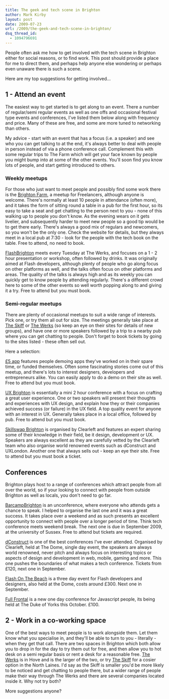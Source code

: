 ```yaml
---
title: The geek and tech scene in Brighton
author: Mark Kirby
layout: post
date: 2009-07-23
url: /2009/the-geek-and-tech-scene-in-brighton/
dsq_thread_id:
  - 1094796691
---
```



People often ask me how to get involved with the tech scene in Brighton either for social reasons, or to find work. This post should provide a place for me to direct them, and perhaps help anyone else wondering or perhaps even unaware there is such a scene.

Here are my top suggestions for getting involved&#8230;

## 1 - Attend an event

The easiest way to get started is to get along to an event. There a number of regular/semi regular events as well as one offs and occasional festival type events and conferences, I've listed them below along with frequency and price. Many of these are free, and some are more tuned to networking than others.

My advice - start with an event that has a focus (i.e. a speaker) and see who you can get talking to at the end, it's always better to deal with people in person instead of via a phone conference call. Complement this with some regular trips to The Farm which will get your face known by people you might bump into at some of the other events. You'll soon find you know lots of people, and start getting introduced to others.

### Weekly meetups

For those who just want to meet people and possibly find some work there is the [Brighton Farm][1], a meetup for Freelancers, although anyone is welcome. There's normally at least 10 people in attendance (often more), and it takes the form of sitting round a table in a pub for the first hour, so its easy to take a seat and get chatting to the person next to you - none of this walking up to people you don't know. As the evening wears on it gets livelier, and subsequently harder to meet new people so a good tip would be to get there early. There's always a good mix of regulars and newcomers, so you won't be the only one. Check the website for details, but they always meet in a local pub at 7:30 - look for the people with the tech book on the table. Free to attend, no need to book.

[FlashBrighton][2] meets every Tuesday at The Werks, and focuses on a 1 - 2 hour presentation or workshop, often followed by drinks. It was originally aimed at Flash developers, although plenty of people who go along focus on other platforms as well, and the talks often focus on other platforms and areas. The quality of the talks is always high and as its weekly you can quickly get to know people by attending regularly. There's a different crowd here to some of the other events so well worth popping along to and giving it a try. Free to attend but you must book.

### Semi-regular meetups

There are plenty of occasional meetups to suit a wide range of interests. Pick one, or try them all out for size. The meetings generally take place at [The Skiff][3] or [The Werks][4] (so keep an eye on their sites for details of new groups), and have one or more speakers followed by a trip to a nearby pub where you can get chatting to people. Don't forget to book tickets by going to the sites listed - these often sell out.

Here a selection:

[£5 app][5] features people demoing apps they've worked on in their spare time, or funded themselves. Often some fascinating stories come out of this meetup, and there's lots to interest designers, developers and entrepreneurs alike. You can easily apply to do a demo on their site as well. Free to attend but you must book.

[UX Brighton][6] is essentially a mini 2 hour conference with a focus on crafting a great user experience. One or two speakers will present their thoughts and experiences with UX design, and explain how they or their companies achieved success (or failure) in the UX field. A top quality event for anyone with an interest in UX. Generally takes place in a local office, followed by pub. Free to attend but you must book.

[Skillswap Brighton][7] is organised by Clearleft and features an expert sharing some of their knowledge in their field, be it design, development or UX. Speakers are always excellent as they are carefully vetted by the Clearleft team who also organise world renowned events such as dConstruct and UXLondon. Another one that always sells out - keep an eye their site. Free to attend but you must book a ticket.

## Conferences

Brighton plays host to a range of conferences which attract people from all over the world, so if your looking to connect with people from outside Brighton as well as locals, you don't need to go far.

[BarcampBrighton][8] is an unconference, where everyone who attends gets a chance to speak. I helped to organise the last one and it was a great success. It takes place over a weekend and as such presents an excellent opportunity to connect with people over a longer period of time. Think tech conference meets weekend break. The next one is due in September 2009, at the university of Sussex. Free to attend but tickets are required.

[dConstruct][9] is one of the best conferences I've ever attended. Organised by Clearleft, held at The Dome, single day event, the speakers are always world renowned, never pitch and always focus on interesting topics or aspects of design and development in web, mobile, gaming and more. This one pushes the boundaries of what makes a tech conference. Tickets from £120, next one in September.

[Flash On The Beach][10] is a three day event for Flash developers and designers, also held at the Dome, costs around £300. Next one in September.

[Full Frontal][11] is a new one day conference for Javascript people, its being held at The Duke of Yorks this October. £100.

## 2 - Work in a co-working space

One of the best ways to meet people is to work alongside them. Let them know what you specialise in, and they'll be able to turn to you - literally - when they get that call. There are two spaces in Brighton which both allow you to drop in for the day to try them out for free, and then allow you to hot desk on a semi regular basis or rent a desk for a reasonable free. [The Werks][4] is in Hove and is the larger of the two, or try [The Skiff][3] for a cosier option in the North Laines. I'd say as the Skiff is smaller you'd be more likely to be noticed and get chatting to people there, but a wider range of people make their way through The Werks and there are several companies located inside it. Why not try both?

More suggestions anyone?

 [1]: http://www.brightonfarm.com/
 [2]: http://www.flashbrighton.org/wordpress/
 [3]: http://theskiff.org/
 [4]: http://thewerks.org.uk/
 [5]: http://fivepoundapp.com/
 [6]: http://uxbrighton.org.uk/
 [7]: http://skillswap-brighton.org/
 [8]: http://www.barcampbrighton.org/
 [9]: http://2009.dconstruct.org/
 [10]: http://www.flashonthebeach.com/
 [11]: http://2009.full-frontal.org/details